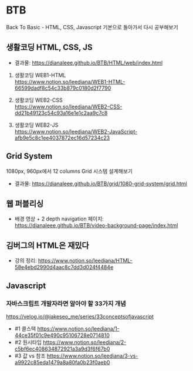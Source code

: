 # BTB
Back To Basic - HTML, CSS, Javascript 기본으로 돌아가서 다시 공부해보기

## 생활코딩 HTML, CSS, JS

* 결과물: https://dianaleee.github.io/BTB/HTML/web/index.html   
  
1. 생활코딩 WEB1-HTML   
https://www.notion.so/leediana/WEB1-HTML-66599dadf8c54c33b879c0180d2f7790   
   
2. 생활코딩 WEB2-CSS   
https://www.notion.so/leediana/WEB2-CSS-dd21b49123c54c93a16e1e1c2aa9c7c8   
   
3. 생활코딩 WEB2-JS   
https://www.notion.so/leediana/WEB2-JavaScript-afb9e5c8c1ee4037872ec16d57234c23   


## Grid System
1080px, 960px에서 12 columns Grid 시스템 설계해보기
* 결과물: https://dianaleee.github.io/BTB/grid/1080-grid-system/grid.html

## 웹 퍼블리싱
* 배경 영상 + 2 depth navigation 페이지: https://dianaleee.github.io/BTB/video-background-page/index.html

## 김버그의 HTML은 재밌다 
* 강의 정리: https://www.notion.so/leediana/HTML-58e4ebd2990d4aac8c7dd3d024f4484e

## Javascript
### 자바스크립트 개발자라면 알아야 할 33가지 개념   
https://velog.io/@jakeseo_me/series/33conceptsofjavascript

- #1 콜스택
https://www.notion.so/leediana/1-44ce35f01c9e490c95106728e0714810
- #2 원시타입
https://www.notion.so/leediana/2-c5bf6ec408634872921a3a9d3f6f67b0
- #3 값 vs 참조
https://www.notion.so/leediana/3-vs-a9922c85eda1479a8a80fa0b23f0aeb0
